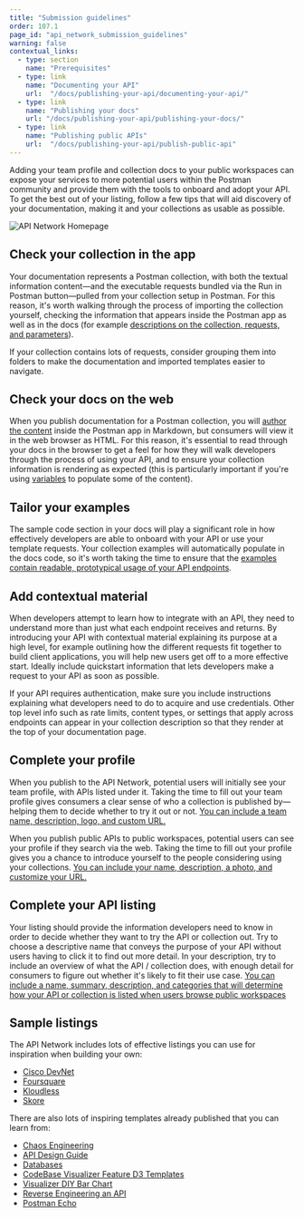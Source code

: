 ```yaml
---
title: "Submission guidelines"
order: 107.1
page_id: "api_network_submission_guidelines"
warning: false
contextual_links:
  - type: section
    name: "Prerequisites"
  - type: link
    name: "Documenting your API"
    url:  "/docs/publishing-your-api/documenting-your-api/"
  - type: link
    name: "Publishing your docs"
    url: "/docs/publishing-your-api/publishing-your-docs/"
  - type: link
    name: "Publishing public APIs"
    url:  "/docs/publishing-your-api/publish-public-api"
---
```


Adding your team profile and collection docs to your public workspaces can expose your services to more potential users within the Postman community and provide them with the tools to onboard and adopt your API. To get the best out of your listing, follow a few tips that will aid discovery of your documentation, making it and your collections as usable as possible.

![API Network Homepage](https://assets.postman.com/postman-docs/Public+network+on+Explore.jpg)

## Check your collection in the app

Your documentation represents a Postman collection, with both the textual information content—and the executable requests bundled via the Run in Postman button—pulled from your collection setup in Postman. For this reason, it's worth walking through the process of importing the collection yourself, checking the information that appears inside the Postman app as well as in the docs (for example [descriptions on the collection, requests, and parameters](/docs/publishing-your-api/authoring-your-documentation/#documenting-with-descriptions)).

If your collection contains lots of requests, consider grouping them into folders to make the documentation and imported templates easier to navigate.

## Check your docs on the web

When you publish documentation for a Postman collection, you will [author the content](/docs/publishing-your-api/authoring-your-documentation/) inside the Postman app in Markdown, but consumers will view it in the web browser as HTML. For this reason, it's essential to read through your docs in the browser to get a feel for how they will walk developers through the process of using your API, and to ensure your collection information is rendering as expected (this is particularly important if you're using [variables](/docs/publishing-your-api/documenting-your-api/#documentation-environments) to populate some of the content).

## Tailor your examples

The sample code section in your docs will play a significant role in how effectively developers are able to onboard with your API or use your template requests. Your collection examples will automatically populate in the docs code, so it's worth taking the time to ensure that the [examples contain readable, prototypical usage of your API endpoints](/docs/publishing-your-api/authoring-your-documentation/#using-examples-in-your-docs).

## Add contextual material

When developers attempt to learn how to integrate with an API, they need to understand more than just what each endpoint receives and returns. By introducing your API with contextual material explaining its purpose at a high level, for example outlining how the different requests fit together to build client applications, you will help new users get off to a more effective start. Ideally include quickstart information that lets developers make a request to your API as soon as possible.

If your API requires authentication, make sure you include instructions explaining what developers need to do to acquire and use credentials. Other top level info such as rate limits, content types, or settings that apply across endpoints can appear in your collection description so that they render at the top of your documentation page.

## Complete your profile

When you publish to the API Network, potential users will initially see your team profile, with APIs listed under it. Taking the time to fill out your team profile gives consumers a clear sense of who a collection is published by—helping them to decide whether to try it out or not. [You can include a team name, description, logo, and custom URL.](/docs/getting-started/postman-account/)

When you publish public APIs to public workspaces, potential users can see your profile if they search via the web. Taking the time to fill out your profile gives you a chance to introduce yourself to the people considering using your collections. [You can include your name, description, a photo, and customize your URL.](/docs/publishing-your-api/publish-public-api/#setting-up-your-profile)

## Complete your API listing

Your listing should provide the information developers need to know in order to decide whether they want to try the API or collection out. Try to choose a descriptive name that conveys the purpose of your API without users having to click it to find out more detail. In your description, try to include an overview of what the API / collection does, with enough detail for consumers to figure out whether it's likely to fit their use case. [You can include a name, summary, description, and categories that will determine how your API or collection is listed when users browse public workspaces](/docs/publishing-your-api/publish-public-api)

## Sample listings

The API Network includes lots of effective listings you can use for inspiration when building your own:

* [Cisco DevNet](https://explore.postman.com/team/ciscodevnet)
* [Foursquare](https://explore.postman.com/team/351150)
* [Kloudless](https://explore.postman.com/team/245532)
* [Skore](https://explore.postman.com/team/201253)

There are also lots of inspiring templates already published that you can learn from:

* [Chaos Engineering](https://explore.postman.com/templates/3346/chaos-engineering)
* [API Design Guide](https://explore.postman.com/templates/1902/api-design-guide)
* [Databases](https://explore.postman.com/templates/1690/databases)
* [CodeBase Visualizer Feature D3 Templates](https://explore.postman.com/templates/4424/codebase-visualizer-feature-d3-templates)
* [Visualizer DIY Bar Chart](https://explore.postman.com/templates/4199/visualizer-diy-bar-chart)
* [Reverse Engineering an API](https://explore.postman.com/templates/479/reverse-engineering-an-api)
* [Postman Echo](https://explore.postman.com/templates/1358/postman-echo)
